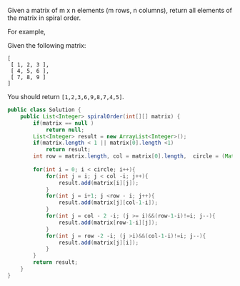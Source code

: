 Given a matrix of m x n elements (m rows, n columns), return all elements of the matrix in spiral order.

For example,

Given the following matrix:
```
[
 [ 1, 2, 3 ],
 [ 4, 5, 6 ],
 [ 7, 8, 9 ]
]
```
You should return `[1,2,3,6,9,8,7,4,5]`.

```java
public class Solution {
    public List<Integer> spiralOrder(int[][] matrix) {
        if(matrix == null )
            return null;
        List<Integer> result = new ArrayList<Integer>(); 
        if(matrix.length < 1 || matrix[0].length <1)
            return result;
        int row = matrix.length, col = matrix[0].length,  circle = (Math.min(row,col)+1)/2;
        
        for(int i = 0; i < circle; i++){
            for(int j = i; j < col -i; j++){
                result.add(matrix[i][j]);
            }
            for(int j = i+1; j <row - i; j++){
                result.add(matrix[j][col-1-i]);
            }
            for(int j = col - 2 -i; (j >= i)&&(row-1-i)!=i; j--){
                result.add(matrix[row-1-i][j]);
            }
            for(int j = row -2 -i; (j >i)&&(col-1-i)!=i; j--){
                result.add(matrix[j][i]);
            }
        }
        return result;
    }
}
```
